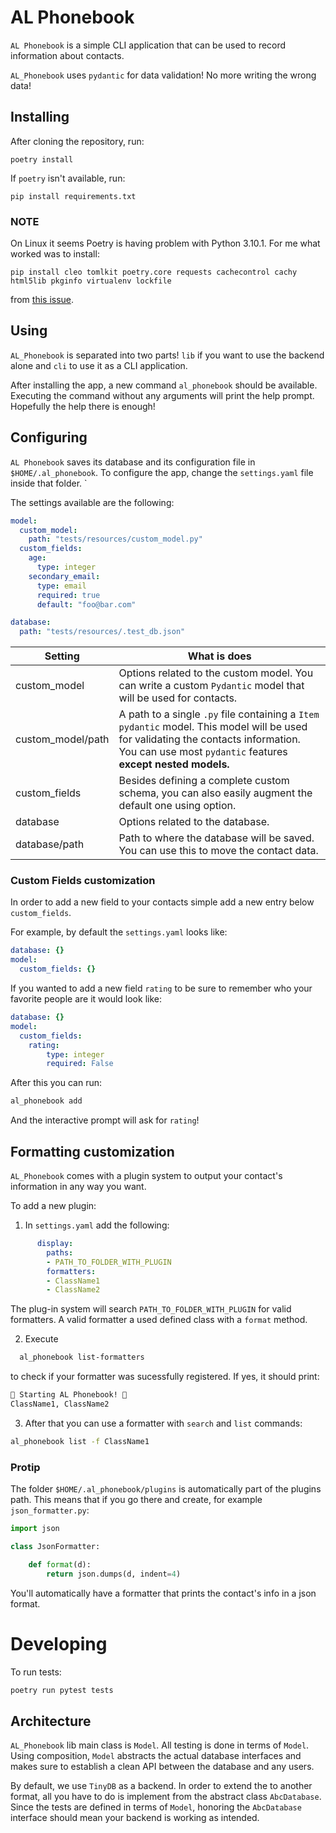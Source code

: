 # AL Phonebook

`AL Phonebook` is a simple CLI application that can be used to record information about contacts.

`AL_Phonebook` uses `pydantic` for data validation! No more writing the wrong data!

## Installing

After cloning the repository, run:

```
poetry install
```

If `poetry` isn't available, run: 

```
pip install requirements.txt
```

### NOTE

On Linux it seems Poetry is having problem with Python 3.10.1. For me what worked was to install:


```
pip install cleo tomlkit poetry.core requests cachecontrol cachy html5lib pkginfo virtualenv lockfile  
```

from [this issue](https://github.com/python-poetry/poetry/issues/3071#issuecomment-1013591803).

## Using

`AL_Phonebook` is separated into two parts! `lib` if you want to use the backend alone and `cli` to use it as a CLI application. 

After installing the app, a new command `al_phonebook` should be available. Executing the command without any arguments will print the help prompt. Hopefully the help there is enough!

## Configuring

`AL Phonebook` saves its database and its configuration file in `$HOME/.al_phonebook`. To configure the app, change the `settings.yaml` file inside that folder. `

The settings available are the following:

```yaml
model:
  custom_model:
    path: "tests/resources/custom_model.py"
  custom_fields:
    age:
      type: integer 
    secondary_email:
      type: email 
      required: true 
      default: "foo@bar.com"

database:
  path: "tests/resources/.test_db.json"
```

| Setting           | What is does                                                                                                                                                                                        |
| ----------------- | --------------------------------------------------------------------------------------------------------------------------------------------------------------------------------------------------- |
| custom_model      | Options related to the custom model. You can write a custom `Pydantic` model that will be used for contacts.                                                                                        |
| custom_model/path | A path to a single `.py` file containing a `Item` `pydantic` model. This model will be used for validating the contacts information. You can use most `pydantic` features **except nested models.** |
| custom_fields     | Besides defining a complete custom schema, you can also easily augment the default one using option.                                                                                                |
| database          | Options related to the database.                                                                                                                                                                    |
| database/path     | Path to where the database will be saved. You can use this to move the contact data.                                                                                                                |

### Custom Fields customization

In order to add a new field to your contacts simple add a new entry below `custom_fields`. 

For example, by default the `settings.yaml` looks like:

```yaml
database: {}
model: 
  custom_fields: {}
```

If you wanted to add a new field `rating` to be sure to remember who your favorite people are it would look like: 

```yaml
database: {}
model: 
  custom_fields: 
    rating:
        type: integer
        required: False
```

After this you can run: 

```bash
al_phonebook add
```

And the interactive prompt will ask for `rating`! 

## Formatting customization

`AL_Phonebook` comes with a plugin system to output your contact's information in any way you want. 

To add a new plugin: 

1. In `settings.yaml` add the following: 
```yaml
      display:
        paths: 
        - PATH_TO_FOLDER_WITH_PLUGIN
        formatters:
        - ClassName1
        - ClassName2
``` 
  The plug-in system will search `PATH_TO_FOLDER_WITH_PLUGIN` for valid formatters. A valid formatter a used defined class with a `format` method.

2. Execute 
```bash
  al_phonebook list-formatters
```

   to check if your formatter was sucessfully registered. If yes, it should print:

   ```bash
  📖 Starting AL Phonebook! 📖
  ClassName1, ClassName2
  ```
3. After that you can use a formatter with `search` and `list` commands:
```bash
al_phonebook list -f ClassName1
```

### Protip

The folder `$HOME/.al_phonebook/plugins` is automatically part of the plugins path. This means that if you go there and create, for example `json_formatter.py`:

```py
import json

class JsonFormatter:

    def format(d):
        return json.dumps(d, indent=4)
```

You'll automatically have a formatter that prints the contact's info in a json format. 

# Developing

To run tests: 

```bash
poetry run pytest tests
``` 

## Architecture

`AL_Phonebook` lib main class is `Model`. All testing is done in terms of `Model`. Using composition, `Model` abstracts the actual database interfaces and makes sure to establish a clean API between the database and any users.

By default, we use `TinyDB` as a backend. In order to extend the to another format, all you have to do is implement from the abstract class `AbcDatabase`. Since the tests are defined in terms of `Model`, honoring the `AbcDatabase` interface should mean your backend is working as intended. 








